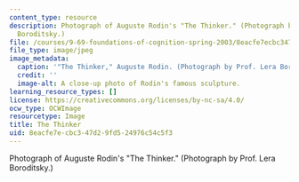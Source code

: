 ```yaml
---
content_type: resource
description: Photograph of Auguste Rodin's "The Thinker." (Photograph by Prof. Lera
  Boroditsky.)
file: /courses/9-69-foundations-of-cognition-spring-2003/8eacfe7ecbc347d29fd524976c54c5f3_9-69s03.jpg
file_type: image/jpeg
image_metadata:
  caption: '"The Thinker," Auguste Rodin. (Photograph by Prof. Lera Boroditsky.)'
  credit: ''
  image-alt: A close-up photo of Rodin's famous sculpture.
learning_resource_types: []
license: https://creativecommons.org/licenses/by-nc-sa/4.0/
ocw_type: OCWImage
resourcetype: Image
title: The Thinker
uid: 8eacfe7e-cbc3-47d2-9fd5-24976c54c5f3
---
```

Photograph of Auguste Rodin's "The Thinker." (Photograph by Prof. Lera Boroditsky.)